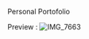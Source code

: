 Personal Portofolio 


Preview : 
![IMG_7663](https://github.com/user-attachments/assets/5f42d70c-8ce6-4385-8cdd-7bf65c075ac2)
